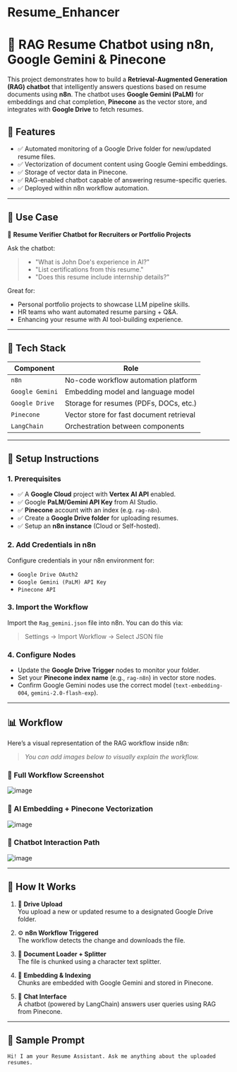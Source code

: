 # Resume_Enhancer

# 🤖 RAG Resume Chatbot using n8n, Google Gemini & Pinecone

This project demonstrates how to build a **Retrieval-Augmented Generation (RAG) chatbot** that intelligently answers questions based on resume documents using **n8n**. The chatbot uses **Google Gemini (PaLM)** for embeddings and chat completion, **Pinecone** as the vector store, and integrates with **Google Drive** to fetch resumes.

## 📌 Features

- ✅ Automated monitoring of a Google Drive folder for new/updated resume files.
- ✅ Vectorization of document content using Google Gemini embeddings.
- ✅ Storage of vector data in Pinecone.
- ✅ RAG-enabled chatbot capable of answering resume-specific queries.
- ✅ Deployed within n8n workflow automation.

---

## 🧠 Use Case

🎯 **Resume Verifier Chatbot for Recruiters or Portfolio Projects**

Ask the chatbot:
> - "What is John Doe's experience in AI?"
> - "List certifications from this resume."
> - "Does this resume include internship details?"

Great for:
- Personal portfolio projects to showcase LLM pipeline skills.
- HR teams who want automated resume parsing + Q&A.
- Enhancing your resume with AI tool-building experience.

---

## 📁 Tech Stack

| Component | Role |
|----------|------|
| `n8n` | No-code workflow automation platform |
| `Google Gemini` | Embedding model and language model |
| `Google Drive` | Storage for resumes (PDFs, DOCs, etc.) |
| `Pinecone` | Vector store for fast document retrieval |
| `LangChain` | Orchestration between components |

---

## 🔧 Setup Instructions

### 1. Prerequisites

- ✅ A **Google Cloud** project with **Vertex AI API** enabled.
- ✅ Google **PaLM/Gemini API Key** from AI Studio.
- ✅ **Pinecone** account with an index (e.g. `rag-n8n`).
- ✅ Create a **Google Drive folder** for uploading resumes.
- ✅ Setup an **n8n instance** (Cloud or Self-hosted).

### 2. Add Credentials in n8n

Configure credentials in your n8n environment for:

- `Google Drive OAuth2`
- `Google Gemini (PaLM) API Key`
- `Pinecone API`

### 3. Import the Workflow

Import the `Rag_gemini.json` file into n8n. You can do this via:

> Settings → Import Workflow → Select JSON file

### 4. Configure Nodes

- Update the **Google Drive Trigger** nodes to monitor your folder.
- Set your **Pinecone index name** (e.g., `rag-n8n`) in vector store nodes.
- Confirm Google Gemini nodes use the correct model (`text-embedding-004`, `gemini-2.0-flash-exp`).

---

## 📊 Workflow

Here’s a visual representation of the RAG workflow inside n8n:

> _You can add images below to visually explain the workflow._

### 🔁 Full Workflow Screenshot

![image](https://github.com/user-attachments/assets/ece3391c-9f47-484e-9efc-1523f20ef606)


### 🧠 AI Embedding + Pinecone Vectorization

![image](https://github.com/user-attachments/assets/8e8516fa-98c1-4034-a236-9beb5c0c1a38)


### 💬 Chatbot Interaction Path

![image](https://github.com/user-attachments/assets/c68c4208-3053-41ba-8b08-9b1db6a645cd)


---

## 💬 How It Works

1. 📁 **Drive Upload**  
   You upload a new or updated resume to a designated Google Drive folder.

2. ⚙️ **n8n Workflow Triggered**  
   The workflow detects the change and downloads the file.

3. 📄 **Document Loader + Splitter**  
   The file is chunked using a character text splitter.

4. 🧠 **Embedding & Indexing**  
   Chunks are embedded with Google Gemini and stored in Pinecone.

5. 💬 **Chat Interface**  
   A chatbot (powered by LangChain) answers user queries using RAG from Pinecone.

---

## 🧪 Sample Prompt

```plaintext
Hi! I am your Resume Assistant. Ask me anything about the uploaded resumes.
